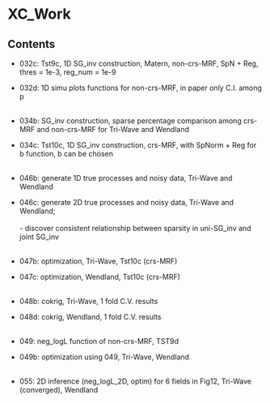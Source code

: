 # XC_Work

## Contents
- 032c: Tst9c, 1D SG_inv construction, Matern, non-crs-MRF, SpN + Reg, thres = 1e-3, reg_num = 1e-9
- 032d: 1D simu plots functions for non-crs-MRF, in paper only C.I. among p <br><br>

- 034b: SG_inv construction, sparse percentage comparison among crs-MRF and non-crs-MRF for Tri-Wave and Wendland  
- 034c: Tst10c, 1D SG_inv construction, crs-MRF, with SpNorm + Reg for b function, b can be chosen <br><br>


- 046b: generate 1D true processes and noisy data, Tri-Wave and Wendland
- 046c: generate 2D true processes and noisy data, Tri-Wave and Wendland;<br><br>
      - discover consistent relationship between sparsity in uni-SG_inv and joint SG_inv <br><br>

- 047b: optimization, Tri-Wave, Tst10c (crs-MRF)
- 047c: optimization, Wendland, Tst10c (crs-MRF) <br><br>

- 048b: cokrig, Tri-Wave, 1 fold C.V. results
- 048d: cokrig, Wendland, 1 fold C.V. results <br><br>

- 049: neg_logL function of non-crs-MRF, TST9d
- 049b: optimization using 049, Tri-Wave, Wendland <br><br>

- 055: 2D inference (neg_logL_2D, optim) for 6 fields in Fig12, Tri-Wave (converged), Wendland 

